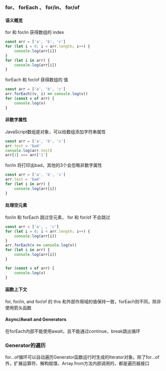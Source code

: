 ### for、 forEach 、 for/in、 for/of

#### 语义概览
for 和 for/in 获得数组的 index
```js
const arr = ['a', 'b', 'c']
for (let i = 0; i < arr.length; i++) {
    console.log(arr[i])
}
for (let i in arr) {
    console.log(arr[i])
}
```

forEach 和 for/of 获得数组的 值
```js
const arr = ['a', 'b', 'c']
arr.forEach((v, i) => console.log(v))
for (const v of arr) {
    console.log(v)
}
```

#### 非数字属性
JavaScript数组是对象，可以给数组添加字符串属性
```js
const arr = ['a', 'b', 'c']
arr.test = 'bad'
console.log(arr.test)
arr[1] === arr['1']
```

for/in 将打印出bad，其他的3个会忽略非数字属性
```js
const arr = ['a', 'b', 'c']
arr.test = 'bad'
for (let i in arr) {
    console.log(arr[i])
}
```


#### 处理空元素
for/in 和 forEach 跳过空元素， for 和 for/of 不会跳过
```js
const arr = ['a', , 'c']
for (let i = 0; i < arr.length; i++) {
    console.log(arr[i])
}
arr.forEach(v => console.log(v))
for (let i in arr) {
    console.log(arr[i])
}

for (const v of arr) {
    console.log(v)
}
```

#### 函数上下文
for, for/in, and for/of 的 this 和外部作用域的值保持一致，forEach则不同，除非使用箭头函数

#### Async/Await and Generators

在forEach内部不能使用await，且不能通过continue，break跳出循环


### Generator的遍历
for...of循环可以自动遍历Generator函数运行时生成的Iterator对象。除了for...of外，扩展运算符、解构赋值、Array.from方法内部调用的，都是遍历器接口
